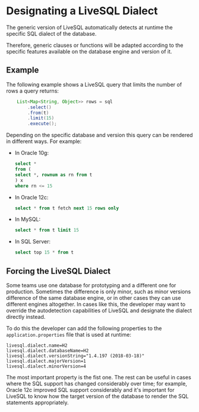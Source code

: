 # Designating a LiveSQL Dialect

The generic version of LiveSQL automatically detects at runtime the specific SQL dialect of the database.

Therefore, generic clauses or functions will be adapted according to the specific features available on the database engine
and version of it.

## Example

The following example shows a LiveSQL query that limits the number of rows a query returns:

```java
    List<Map<String, Object>> rows = sql
        .select()
        .from(t)
        .limit(15)
        .execute();
```

Depending on the specific database and version this query can be rendered in different ways. For example:

- In Oracle 10g:

    ```sql
    select *
    from (
    select *, rownum as rn from t 
    ) x
    where rn <= 15
    ```

- In Oracle 12c:

    ```sql
    select * from t fetch next 15 rows only
    ```

- In MySQL:

    ```sql
    select * from t limit 15
    ```

- In SQL Server:

    ```sql
    select top 15 * from t
    ```

## Forcing the LiveSQL Dialect

Some teams use one database for prototyping and a different one for production. Sometimes the difference is only minor, such as minor versions difference of the same database engine, or in other cases they can use different engines altogether. In cases like this, the developer may want to override the autodetection
capabilities of LiveSQL and designate the dialect directly instead.

To do this the developer can add the following properties to the `application.properties` file that is used at runtime:

```properties
livesql.dialect.name=H2
livesql.dialect.databaseName=H2
livesql.dialect.versionString="1.4.197 (2018-03-18)"
livesql.dialect.majorVersion=1
livesql.dialect.minorVersion=4
```

The most important property is the fist one. The rest can be useful in cases where the SQL support has changed considerably over time; for example, Oracle 12c improved SQL support considerably and it's important for LiveSQL to know how the target version of the database to render the SQL statements appropriately.


